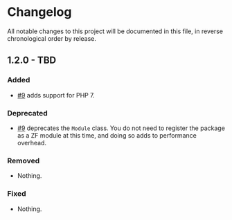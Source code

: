 # Changelog

All notable changes to this project will be documented in this file, in reverse chronological order by release.

## 1.2.0 - TBD

### Added

- [#9](https://github.com/zfcampus/zf-apigility-provider/pull/9) adds support
  for PHP 7.

### Deprecated

- [#9](https://github.com/zfcampus/zf-apigility-provider/pull/9) deprecates the
  `Module` class. You do not need to register the package as a ZF module at this
  time, and doing so adds to performance overhead.

### Removed

- Nothing.

### Fixed

- Nothing.
